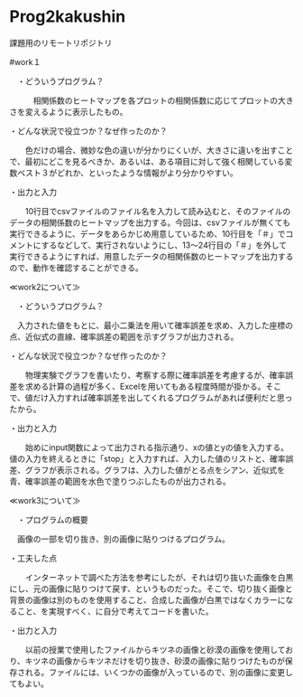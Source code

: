 # Prog2kakushin
課題用のリモートリポジトリ

#work１

　・どういうプログラム？
 
　　　相関係数のヒートマップを各プロットの相関係数に応じてプロットの大きさを変えるように表示したもの。
  
  ・どんな状況で役立つか？なぜ作ったのか？
  
  　　色だけの場合、微妙な色の違いが分かりにくいが、大きさに違いを出すことで、最初にどこを見るべきか、あるいは、ある項目に対して強く相関している変数ベスト３がどれか、といったような情報がより分かりやすい。
  
  ・出力と入力
  
  　　10行目でcsvファイルのファイル名を入力して読み込むと、そのファイルのデータの相関係数のヒートマップを出力する。今回は、csvファイルが無くても実行できるように、データをあらかじめ用意しているため、10行目を「＃」でコメントにするなどして、実行されないようにし、13～24行目の「＃」を外して実行できるようにすれば、用意したデータの相関係数のヒートマップを出力するので、動作を確認することができる。



≪work2について≫

　・どういうプログラム？

   　入力された値をもとに、最小二乗法を用いて確率誤差を求め、入力した座標の点、近似式の直線、確率誤差の範囲を示すグラフが出力される。

  ・どんな状況で役立つか？なぜ作ったのか？

  　　物理実験でグラフを書いたり、考察する際に確率誤差を考慮するが、確率誤差を求める計算の過程が多く、Excelを用いてもある程度時間が掛かる。そこで、値だけ入力すれば確率誤差を出してくれるプログラムがあれば便利だと思ったから。


   ・出力と入力

   　　始めにinput関数によって出力される指示通り、xの値とyの値を入力する。値の入力を終えるときに「stop」と入力すれば、入力した値のリストと、確率誤差、グラフが表示される。グラフは、入力した値がとる点をシアン、近似式を青、確率誤差の範囲を水色で塗りつぶしたものが出力される。



≪work3について≫

　・プログラムの概要

   　画像の一部を切り抜き、別の画像に貼りつけるプログラム。

  ・工夫した点
  
  　　インターネットで調べた方法を参考にしたが、それは切り抜いた画像を白黒にし、元の画像に貼りつけて戻す、というものだった。そこで、切り抜く画像と背景の画像は別のものを使用すること、合成した画像が白黒ではなくカラーになること、を実現すべく、に自分で考えてコードを書いた。


   ・出力と入力

   　　以前の授業で使用したファイルからキツネの画像と砂漠の画像を使用しており、キツネの画像からキツネだけを切り抜き、砂漠の画像に貼りつけたものが保存される。ファイルには、いくつかの画像が入っているので、別の画像に変更してもよい。
